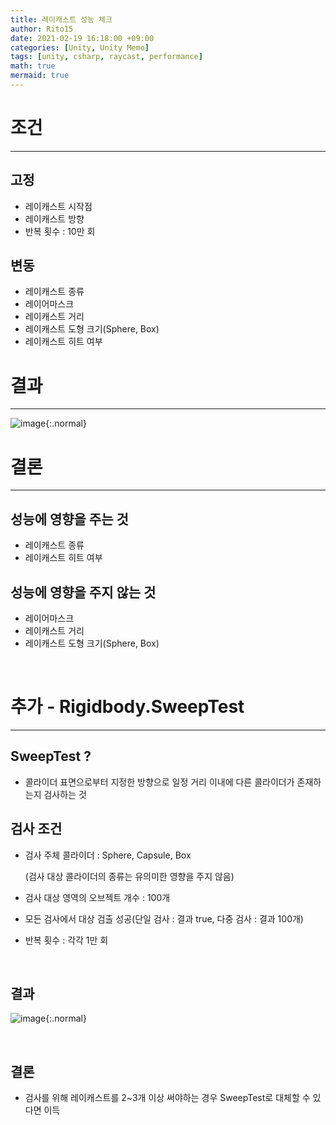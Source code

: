 ```yaml
---
title: 레이캐스트 성능 체크
author: Rito15
date: 2021-02-19 16:18:00 +09:00
categories: [Unity, Unity Memo]
tags: [unity, csharp, raycast, performance]
math: true
mermaid: true
---
```


# 조건
---
## 고정
  - 레이캐스트 시작점
  - 레이캐스트 방향
  - 반복 횟수 : 10만 회

## 변동
  - 레이캐스트 종류
  - 레이어마스크
  - 레이캐스트 거리
  - 레이캐스트 도형 크기(Sphere, Box)
  - 레이캐스트 히트 여부


# 결과
---

![image](https://user-images.githubusercontent.com/42164422/108470766-cb52de80-72cd-11eb-88f2-55af30973e97.png){:.normal}


# 결론
---
## 성능에 영향을 주는 것
  - 레이캐스트 종류
  - 레이캐스트 히트 여부

## 성능에 영향을 주지 않는 것
  - 레이어마스크
  - 레이캐스트 거리
  - 레이캐스트 도형 크기(Sphere, Box)

<br>

# 추가 - Rigidbody.SweepTest
---

## SweepTest ?
- 콜라이더 표면으로부터 지정한 방향으로 일정 거리 이내에 다른 콜라이더가 존재하는지 검사하는 것

## 검사 조건
- 검사 주체 콜라이더 : Sphere, Capsule, Box

  (검사 대상 콜라이더의 종류는 유의미한 영향을 주지 않음)

- 검사 대상 영역의 오브젝트 개수 : 100개

- 모든 검사에서 대상 검출 성공(단일 검사 : 결과 true, 다중 검사 : 결과 100개)

- 반복 횟수 : 각각 1만 회

<br>

## 결과

![image](https://user-images.githubusercontent.com/42164422/108606321-e07a5b00-73fc-11eb-8534-6391f9bbfd02.png){:.normal}

<br>

## 결론
- 검사를 위해 레이캐스트를 2~3개 이상 써야하는 경우 SweepTest로 대체할 수 있다면 이득